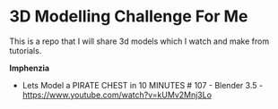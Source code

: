 # 3D Modelling Challenge For Me
This is a repo that I will share 3d models which I watch and make from tutorials.

**Imphenzia**
- Lets Model a PIRATE CHEST in 10 MINUTES # 107 - Blender 3.5 -https://www.youtube.com/watch?v=kUMv2Mnj3Lo
